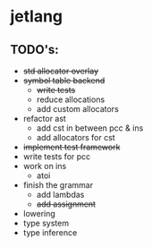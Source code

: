 # jetlang

## TODO's:

- ~~std allocator overlay~~
- ~~symbol table backend~~
    - ~~write tests~~
    - reduce allocations
    - add custom allocators
- refactor ast
    - add cst in between pcc & ins
    - add allocators for cst
- ~~implement test framework~~
- write tests for pcc
- work on ins
    - atoi
- finish the grammar
    - add lambdas
    - ~~add assignment~~
- lowering
- type system
- type inference
